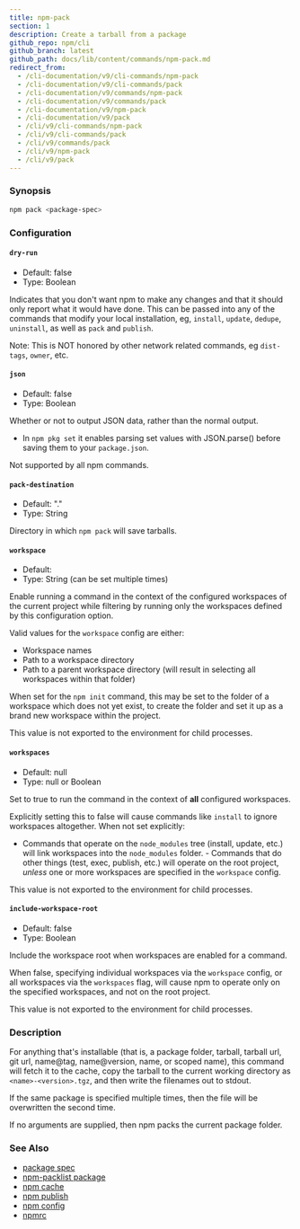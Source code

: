 ```yaml
---
title: npm-pack
section: 1
description: Create a tarball from a package
github_repo: npm/cli
github_branch: latest
github_path: docs/lib/content/commands/npm-pack.md
redirect_from:
  - /cli-documentation/v9/cli-commands/npm-pack
  - /cli-documentation/v9/cli-commands/pack
  - /cli-documentation/v9/commands/npm-pack
  - /cli-documentation/v9/commands/pack
  - /cli-documentation/v9/npm-pack
  - /cli-documentation/v9/pack
  - /cli/v9/cli-commands/npm-pack
  - /cli/v9/cli-commands/pack
  - /cli/v9/commands/pack
  - /cli/v9/npm-pack
  - /cli/v9/pack
---
```


### Synopsis

```bash
npm pack <package-spec>
```

### Configuration

#### `dry-run`

* Default: false
* Type: Boolean

Indicates that you don't want npm to make any changes and that it should
only report what it would have done. This can be passed into any of the
commands that modify your local installation, eg, `install`, `update`,
`dedupe`, `uninstall`, as well as `pack` and `publish`.

Note: This is NOT honored by other network related commands, eg `dist-tags`,
`owner`, etc.

#### `json`

* Default: false
* Type: Boolean

Whether or not to output JSON data, rather than the normal output.

* In `npm pkg set` it enables parsing set values with JSON.parse() before
  saving them to your `package.json`.

Not supported by all npm commands.

#### `pack-destination`

* Default: "."
* Type: String

Directory in which `npm pack` will save tarballs.

#### `workspace`

* Default:
* Type: String (can be set multiple times)

Enable running a command in the context of the configured workspaces of the
current project while filtering by running only the workspaces defined by
this configuration option.

Valid values for the `workspace` config are either:

* Workspace names
* Path to a workspace directory
* Path to a parent workspace directory (will result in selecting all
  workspaces within that folder)

When set for the `npm init` command, this may be set to the folder of a
workspace which does not yet exist, to create the folder and set it up as a
brand new workspace within the project.

This value is not exported to the environment for child processes.

#### `workspaces`

* Default: null
* Type: null or Boolean

Set to true to run the command in the context of **all** configured
workspaces.

Explicitly setting this to false will cause commands like `install` to
ignore workspaces altogether. When not set explicitly:

- Commands that operate on the `node_modules` tree (install, update, etc.)
will link workspaces into the `node_modules` folder. - Commands that do
other things (test, exec, publish, etc.) will operate on the root project,
_unless_ one or more workspaces are specified in the `workspace` config.

This value is not exported to the environment for child processes.

#### `include-workspace-root`

* Default: false
* Type: Boolean

Include the workspace root when workspaces are enabled for a command.

When false, specifying individual workspaces via the `workspace` config, or
all workspaces via the `workspaces` flag, will cause npm to operate only on
the specified workspaces, and not on the root project.

This value is not exported to the environment for child processes.

### Description

For anything that's installable (that is, a package folder, tarball,
tarball url, git url, name@tag, name@version, name, or scoped name), this
command will fetch it to the cache, copy the tarball to the current working
directory as `<name>-<version>.tgz`, and then write the filenames out to
stdout.

If the same package is specified multiple times, then the file will be
overwritten the second time.

If no arguments are supplied, then npm packs the current package folder.

### See Also

* [package spec](/cli/v9/using-npm/package-spec)
* [npm-packlist package](http://npm.im/npm-packlist)
* [npm cache](/cli/v9/commands/npm-cache)
* [npm publish](/cli/v9/commands/npm-publish)
* [npm config](/cli/v9/commands/npm-config)
* [npmrc](/cli/v9/configuring-npm/npmrc)

